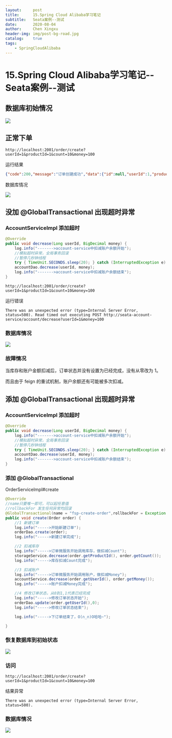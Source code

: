 ```yaml
---
layout:     post
title:      15.Spring Cloud Alibaba学习笔记
subtitle:   Seata案例--测试
date:       2020-08-04
author:     Chen Xingxu
header-img: img/post-bg-road.jpg
catalog:    true
tags:
    - SpringCloudAlibaba
---
```

# 15.Spring Cloud Alibaba学习笔记--Seata案例--测试

## 数据库初始情况

![](/img-post/2020-08-04-springcloudalibaba/15-01.png)

## 正常下单

`http://localhost:2001/order/create?userId=1&productId=1&count=10&money=100`

运行结果

```json
{"code":200,"message":"订单创建成功","data":{"id":null,"userId":1,"productId":1,"count":10,"money":100,"status":null}}
```

数据库情况

![](/img-post/2020-08-04-springcloudalibaba/15-02.png)

## 没加 @GlobalTransactional 出现超时异常

### AccountServiceImpl 添加超时

```java
@Override
public void decrease(Long userId, BigDecimal money) {
    log.info("------->account-service中扣减账户余额开始");
    //模拟超时异常，全局事务回滚
    //暂停几秒钟线程
    try { TimeUnit.SECONDS.sleep(20); } catch (InterruptedException e) { e.printStackTrace(); }
    accountDao.decrease(userId, money);
    log.info("------->account-service中扣减账户余额结束");
}
```

`http://localhost:2001/order/create?userId=1&productId=1&count=10&money=100`

运行错误

`There was an unexpected error (type=Internal Server Error, status=500).
Read timed out executing POST http://seata-account-service/account/decrease?userId=1&money=100`

### 数据库情况

![](/img-post/2020-08-04-springcloudalibaba/15-03.png)

### 故障情况

当库存和账户金额扣减后，订单状态并没有设置为已经完成，没有从零改为 1。

而且由于 feign 的重试机制，账户余额还有可能被多次扣减。

## 添加 @GlobalTransactional 出现超时异常

### AccountServiceImpl 添加超时

```java
@Override
public void decrease(Long userId, BigDecimal money) {
    log.info("------->account-service中扣减账户余额开始");
    //模拟超时异常，全局事务回滚
    //暂停几秒钟线程
    try { TimeUnit.SECONDS.sleep(20); } catch (InterruptedException e) { e.printStackTrace(); }
    accountDao.decrease(userId, money);
    log.info("------->account-service中扣减账户余额结束");
}
```



### 添加 @GlobalTransactional

OrderServiceImpl#create 

```java
@Override
//name只要唯一即可，可以起任意值
//rollbackFor 发生任何异常均回滚
@GlobalTransactional(name = "fsp-create-order",rollbackFor = Exception.class)
public void create(Order order) {
    //1 新建订单
    log.info("----->开始新建订单");
    orderDao.create(order);
    log.info("----->新建订单完成");

    //2 扣减库存
    log.info("----->订单微服务开始调用库存，做扣减Count");
    storageService.decrease(order.getProductId(), order.getCount());
    log.info("----->库存扣减Count完成");

    //3 扣减账户
    log.info("----->订单微服务开始调用账户，做扣减Money");
    accountService.decrease(order.getUserId(), order.getMoney());
    log.info("----->账户扣减Money完成");

    //4 修改订单状态，从0到1,1代表已经完成
    log.info("----->修改订单状态开始");
    orderDao.update(order.getUserId(),0);
    log.info("----->修改订单状态结束");

    log.info("----->下订单结束了，O(∩_∩)O哈哈~");

}
```

### 恢复数据库到初始状态

![](/img-post/2020-08-04-springcloudalibaba/15-04.png)

### 访问

`http://localhost:2001/order/create?userId=1&productId=1&count=10&money=100`

结果异常

`There was an unexpected error (type=Internal Server Error, status=500).`

### 数据库情况

![](/img-post/2020-08-04-springcloudalibaba/15-05.png)